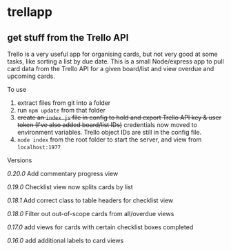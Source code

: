 # trellapp

## get stuff from the Trello API

Trello is a very useful app for organising cards, but not very good at some tasks, like sorting a list by due date.
This is a small Node/express app to pull card data from the Trello API for a given board/list and view overdue and upcoming cards.

To use
1. extract files from git into a folder
2. run `npm update` from that folder
3. ~~create an `index.js` file in config to hold and export Trello API key & user token (I've also added board/list IDs)~~ credentials now moved to environment variables. Trello object IDs are still in the config file. 
4. `node index` from the root folder to start the server, and view from `localhost:1977`

Versions

_0.20.0_
Add commentary progress view

_0.19.0_
Checklist view now splits cards by list

_0.18.1_
Add correct class to table headers for checklist view

_0.18.0_
Filter out out-of-scope cards from all/overdue views

_0.17.0_
add views for cards with certain checklist boxes completed

_0.16.0_
add additional labels to card views